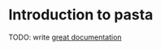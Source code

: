 # Introduction to pasta

TODO: write [great documentation](http://jacobian.org/writing/great-documentation/what-to-write/)
